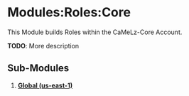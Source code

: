# Modules:Roles:Core
This Module builds Roles within the CaMeLz-Core Account.

**TODO**: More description

## Sub-Modules

1.  **[Global (us-east-1)](./us-east-1/)**
